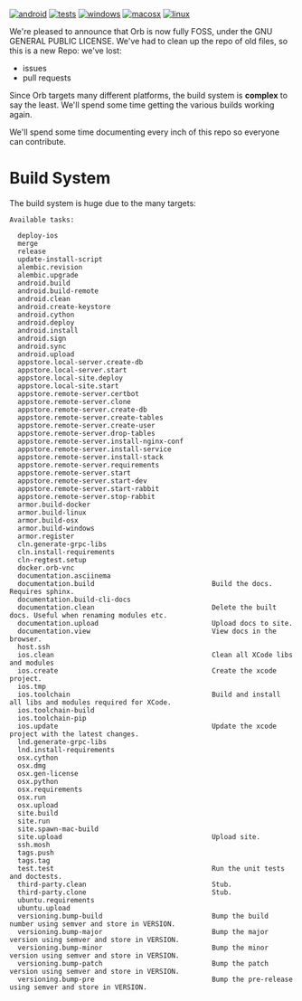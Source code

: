 [![android](https://github.com/lightningorb/orb/actions/workflows/build_android.yml/badge.svg?branch=build_android)](https://github.com/lightningorb/orb/actions/workflows/build_android.yml) [![tests](https://github.com/lightningorb/orb/actions/workflows/tests.yaml/badge.svg)](https://github.com/lightningorb/orb/actions/workflows/tests.yaml) [![windows](https://github.com/lightningorb/orb/actions/workflows/build_windows.yaml/badge.svg?branch=build_windows)](https://github.com/lightningorb/orb/actions/workflows/build_windows.yaml) [![macosx](https://github.com/lightningorb/orb/actions/workflows/build_macosx.yaml/badge.svg?branch=build_macosx)](https://github.com/lightningorb/orb/actions/workflows/build_macosx.yaml) [![linux](https://github.com/lightningorb/orb/actions/workflows/build_linux.yml/badge.svg?branch=build_linux)](https://github.com/lightningorb/orb/actions/workflows/build_linux.yml)


We're pleased to announce that Orb is now fully FOSS, under the GNU GENERAL PUBLIC LICENSE. We've had to clean up the repo of old files, so this is a new Repo: we've lost:

- issues
- pull requests

Since Orb targets many different platforms, the build system is **complex** to say the least. We'll spend some time getting the various builds working again.

We'll spend some time documenting every inch of this repo so everyone can contribute.


# Build System

The build system is huge due to the many targets:

```
Available tasks:

  deploy-ios
  merge
  release
  update-install-script
  alembic.revision
  alembic.upgrade
  android.build
  android.build-remote
  android.clean
  android.create-keystore
  android.cython
  android.deploy
  android.install
  android.sign
  android.sync
  android.upload
  appstore.local-server.create-db
  appstore.local-server.start
  appstore.local-site.deploy
  appstore.local-site.start
  appstore.remote-server.certbot
  appstore.remote-server.clone
  appstore.remote-server.create-db
  appstore.remote-server.create-tables
  appstore.remote-server.create-user
  appstore.remote-server.drop-tables
  appstore.remote-server.install-nginx-conf
  appstore.remote-server.install-service
  appstore.remote-server.install-stack
  appstore.remote-server.requirements
  appstore.remote-server.start
  appstore.remote-server.start-dev
  appstore.remote-server.start-rabbit
  appstore.remote-server.stop-rabbit
  armor.build-docker
  armor.build-linux
  armor.build-osx
  armor.build-windows
  armor.register
  cln.generate-grpc-libs
  cln.install-requirements
  cln-regtest.setup
  docker.orb-vnc
  documentation.asciinema
  documentation.build                             Build the docs. Requires sphinx.
  documentation.build-cli-docs
  documentation.clean                             Delete the built docs. Useful when renaming modules etc.
  documentation.upload                            Upload docs to site.
  documentation.view                              View docs in the browser.
  host.ssh
  ios.clean                                       Clean all XCode libs and modules
  ios.create                                      Create the xcode project.
  ios.tmp
  ios.toolchain                                   Build and install all libs and modules required for XCode.
  ios.toolchain-build
  ios.toolchain-pip
  ios.update                                      Update the xcode project with the latest changes.
  lnd.generate-grpc-libs
  lnd.install-requirements
  osx.cython
  osx.dmg
  osx.gen-license
  osx.python
  osx.requirements
  osx.run
  osx.upload
  site.build
  site.run
  site.spawn-mac-build
  site.upload                                     Upload site.
  ssh.mosh
  tags.push
  tags.tag
  test.test                                       Run the unit tests and doctests.
  third-party.clean                               Stub.
  third-party.clone                               Stub.
  ubuntu.requirements
  ubuntu.upload
  versioning.bump-build                           Bump the build number using semver and store in VERSION.
  versioning.bump-major                           Bump the major version using semver and store in VERSION.
  versioning.bump-minor                           Bump the minor version using semver and store in VERSION.
  versioning.bump-patch                           Bump the patch version using semver and store in VERSION.
  versioning.bump-pre                             Bump the pre-release using semver and store in VERSION.
```